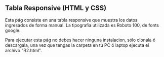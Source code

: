 ## Tabla Responsive (HTML y CSS) ##

Esta pág consiste en una tabla responsive que muestra los datos ingresados de forma manual.
La tipografia utilizada es Roboto 100, de fonts google.

Para ejecutar esta pág no debes hacer ninguna instalacion, sólo clonala ó descargala, una vez que tengas la carpeta en tu PC ó laptop ejecuta el archivo "R2.html".

